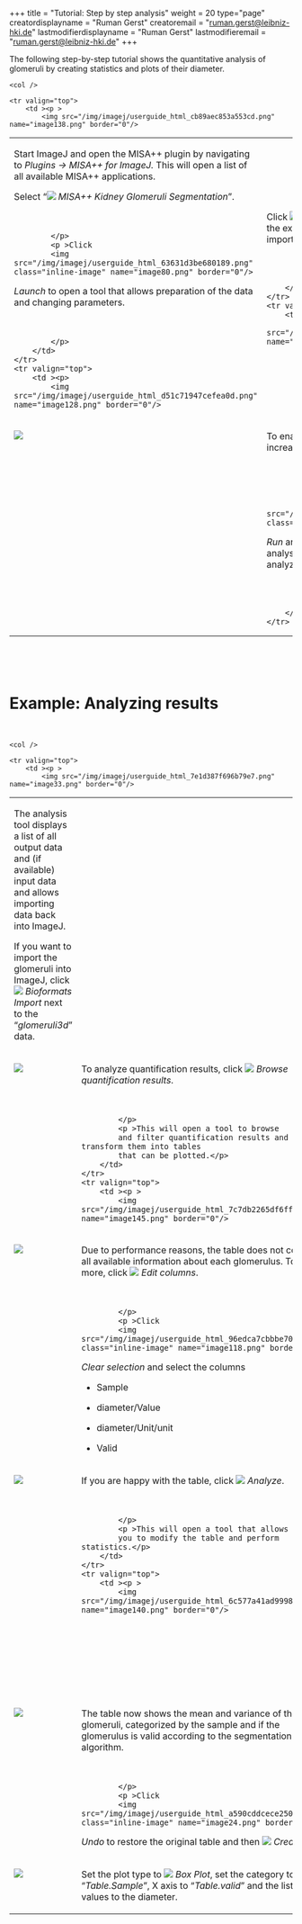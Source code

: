 +++
title = "Tutorial: Step by step analysis"
weight = 20
type="page"
creatordisplayname = "Ruman Gerst"
creatoremail = "ruman.gerst@leibniz-hki.de"
lastmodifierdisplayname = "Ruman Gerst"
lastmodifieremail = "ruman.gerst@leibniz-hki.de"
+++

<p>The following step-by-step tutorial shows the quantitative analysis of glomeruli by creating statistics and plots of their diameter.</p>

<table cellpadding="7" cellspacing="0">
	<col />

	<col />

	<tr valign="top">
		<td ><p >
			<img src="/img/imagej/userguide_html_cb89aec853a553cd.png" name="image138.png" border="0"/>
</p>
		</td>
		<td ><p >
			Start ImageJ and open the MISA++ plugin by navigating to <i>Plugins
			→ MISA++ for ImageJ.</i> This will open a list of all available
			MISA++ applications.
			</p>
			<p >Select “<img class="inline-image" src="/img/imagej/userguide_html_36868a0d47746c46.png" name="image15.png" border="0"/>
<i>MISA++
			Kidney Glomeruli Segmentation</i>”.</p>
			<p ><br/>

			</p>
			<p >Click
			<img src="/img/imagej/userguide_html_63631d3be680189.png" class="inline-image" name="image80.png" border="0"/>
<i>Launch</i>
			to open a tool that allows preparation of the data and changing
			parameters.</p>
			<p ><br/>

			</p>
		</td>
	</tr>
	<tr valign="top">
		<td ><p>
			<img src="/img/imagej/userguide_html_d51c71947cefea0d.png" name="image128.png" border="0"/>
</p>
		</td>
		<td ><p >
			Click
			<img src="/img/imagej/userguide_html_b477416cd79efea5.png" class="inline-image" name="image10.png" border="0"/>
<i>Import
			folder</i> and select the folder that contains the example data
			set to automatically add samples and import images.</p>
			<p ><br/>

			</p>
		</td>
	</tr>
	<tr valign="top">
		<td ><p>
			<img src="/img/imagej/userguide_html_ffb1140b27a42629.png" name="image16.png" border="0"/>
</p>
		</td>
		<td ><p >
			Select the folder that contains our example data set and click
			<i>Open</i>.</p>
			<p ><br/>

			</p>
			<p>Then delete the default sample “<img class="inline-image" src="/img/imagej/userguide_html_e507c96bf16d7da5.png" name="image141.png" border="0"/>
<i>New
			Sample</i>”, as we already imported all necessary data.</p>
		</td>
	</tr>
	<tr valign="top">
		<td ><p>
			<img src="/img/imagej/userguide_html_4d9a02d8fa94c953.png" name="image125.png" border="0"/>
</p>
		</td>
		<td ><p >
			To enable multi-threading, select the
			<img src="/img/imagej/userguide_html_7e9251409421e5be.png" class="inline-image" name="image109.png" border="0"/>
<i>Runtime</i>
			tab and increase the number of threads.</p>
			<p ><br/>

			</p>
			<p >Click
			<img src="/img/imagej/userguide_html_63631d3be680189.png" class="inline-image" name="image76.png" border="0"/>
<i>Run</i>
			and then <i>Run now</i> to start the analysis. After the analysis
			finished, the plugin will ask you to further analyze the results.</p>
			<p ><br/>

			</p>
		</td>
	</tr>
</table>
<h3 class="western"><a name="_bmwm3pe7xyb6"></a><br/>
<br/>

</h3>
<h1>Example: Analyzing results</h1>
<p ><br/>

</p>
<table cellpadding="7" cellspacing="0">
	<col />

	<col />

	<tr valign="top">
		<td ><p >
			<img src="/img/imagej/userguide_html_7e1d387f696b79e7.png" name="image33.png" border="0"/>
</p>
		</td>
		<td ><p >
			The analysis tool displays a list of all output data and (if
			available) input data and allows importing data back into ImageJ.</p>
			<p >If you want to import the
			glomeruli into ImageJ, click
			<img src="/img/imagej/userguide_html_19ddc6399d334fb2.png" class="inline-image" name="image19.png" border="0"/>
<i>Bioformats
			Import</i> next to the “<i>glomeruli3d</i>” data.</p>
		</td>
	</tr>
	<tr valign="top">
		<td ><p >
			<img src="/img/imagej/userguide_html_1f3554799e860fe8.png" name="image105.png" border="0"/>
</p>
		</td>
		<td ><p >
			To analyze quantification results, click
			<img src="/img/imagej/userguide_html_f8c87f207b233901.png" class="inline-image" name="image98.png" border="0"/>
<i>Browse
			quantification results</i>.</p>
			<p ><br/>

			</p>
			<p >This will open a tool to browse
			and filter quantification results and transform them into tables
			that can be plotted.</p>
		</td>
	</tr>
	<tr valign="top">
		<td ><p >
			<img src="/img/imagej/userguide_html_7c7db2265df6ffa2.png" name="image145.png" border="0"/>
</p>
		</td>
		<td ><p >
			To analyze the glomeruli, select
			<img src="/img/imagej/userguide_html_def6d663c94b097e.png" class="inline-image" name="image68.png" border="0"/>
<i>Objects</i>
			in the middle column and then “<img src="/img/imagej/userguide_html_def6d663c94b097e.png" class="inline-image" name="image127.png" border="0"/>
<i>Glomerulus</i>”
			above the table.</p>
		</td>
	</tr>
	<tr valign="top">
		<td ><p >
			<img src="/img/imagej/column_editor.png" name="image139.png" border="0"/>
</p>
		</td>
		<td ><p >
			Due to performance reasons, the table does not contain all
			available information about each glomerulus. To add more, click
						<img src="/img/imagej/userguide_html_60dcc39329925810.png" class="inline-image" name="image92.png" border="0"/>
<i>Edit
			columns</i>.</p>
			<p ><br/>

			</p>
			<p >Click
			<img src="/img/imagej/userguide_html_96edca7cbbbe705d.png" class="inline-image" name="image118.png" border="0"/>
<i>Clear
			selection</i> and select the columns
			</p>
			<ul>
				<li><p >Sample</p>
				<li><p >diameter/Value</p>
				<li><p >diameter/Unit/unit</p>
				<li><p >Valid</p>
			</ul>
		</td>
	</tr>
	<tr valign="top">
		<td ><p >
			<img src="/img/imagej/misaxx_analyzer_table.png" align="bottom"/>
</p>
		</td>
		<td ><p >
			If you are happy with the table, click
			<img src="/img/imagej/userguide_html_f8c87f207b233901.png" class="inline-image" name="image85.png" border="0"/>
<i>Analyze</i>.
						</p>
			<p ><br/>

			</p>
			<p >This will open a tool that allows
			you to modify the table and perform statistics.</p>
		</td>
	</tr>
	<tr valign="top">
		<td ><p >
			<img src="/img/imagej/userguide_html_6c577a41ad99985a.png" name="image140.png" border="0"/>
</p>
		</td>
		<td ><p >
			To calculate mean and variance of the diameter,
			</p>
			<p >select a cell
			in the “diameter/value” column and navigate to
			<img src="/img/imagej/userguide_html_cc4902d6f1dbab6a.png" class="inline-image" name="image32.png" border="0"/>
<i>Add
			column → </i>
			<img src="/img/imagej/userguide_html_18054d0fb7b17680.png" class="inline-image" name="image79.png" border="0"/>
<i>Copy
			selected column.</i> Then click “OK”.</p>
			<p ><br/>

			</p>
			<p ><br/>

			</p>
			<p ><br/>

			</p>
		</td>
	</tr>
	<tr valign="top">
		<td ><p >
			<img src="/img/imagej/userguide_html_45fc33e19f6e192d.png" name="image136.png" border="0"/>
</p>
		</td>
		<td ><p >
			Click “<i>Integrate columns</i>” at the top right corner and
			assign following roles to each column:</p>
			<ul>
				<li><p >Sample:
				<b>Category</b></p>
				<li><p >diameter/unit/unit:
				<b>Ignore</b></p>
				<li><p >diameter/value:
				<b>Average</b></p>
				<li><p >valid:
				<b>Category</b></p>
				<li><p >diameter/value:
				<b>Variance</b></p>
			</ul>
			<p >Click “Calculate”.</p>
		</td>
	</tr>
	<tr valign="top">
		<td ><p >
			<img src="/img/imagej/userguide_html_ef336f90674ef339.png" name="image93.png" border="0"/>
</p>
		</td>
		<td ><p >
			The table now shows the mean and variance of the glomeruli,
			categorized by the sample and if the glomerulus is valid according
			to the segmentation algorithm.</p>
			<p ><br/>

			</p>
			<p >Click
			<img src="/img/imagej/userguide_html_a590cddcece250fa.png" class="inline-image" name="image24.png" border="0"/>
<i>Undo</i>
			to restore the original table and then
			<img src="/img/imagej/userguide_html_f8c87f207b233901.png" class="inline-image" name="image45.png" border="0"/>
<i>Create
			plot</i>.</p>
		</td>
	</tr>
	<tr valign="top">
		<td ><p >
			<img src="/img/imagej/userguide_html_67c0eb0b5ecaaf0d.png" name="image117.png" border="0"/>
</p>
		</td>
		<td ><p >
			Set the plot type to
			<img src="/img/imagej/userguide_html_533bfc54d0d17f9f.png" class="inline-image" name="image110.png" border="0"/>
<i>Box
			Plot</i>, set the category to “<i>Table.Sample</i>”, X axis to
			“<i>Table.valid</i>” and the list of values to the diameter.</p>
		</td>
	</tr>
</table>
